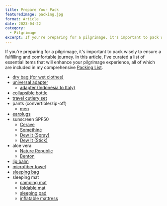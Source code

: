 ```yaml
---
title: Prepare Your Pack
featuredImage: packing.jpg
format: Article
date: 2023-04-22
category:
  - Pilgrimage
excerpt: If you're preparing for a pilgrimage, it's important to pack wisely to ensure a fulfilling and comfortable journey. In this article, I've curated a list of essential items that will enhance your pilgrimage experience, all of which are included in my comprehensive Packing List.
---
```

If you're preparing for a pilgrimage, it's important to pack wisely to ensure a fulfilling and comfortable journey. In this article, I've curated a list of essential items that will enhance your pilgrimage experience, all of which are included in my comprehensive [Packing List](https://drive.google.com/file/d/1fOrdZOxcSaumpO23C7yQRYQn1n6zlS3O/view?usp=sharing).

- [dry bag (for wet clothes)](https://shopee.co.id/SEA-TO-SUMMIT-ULTRA-SIL-DRY-SACK-8L-i.19260065.11887578848?sp_atk=5f7e06f9-cc5c-4323-9bf2-e776c9fbef41&xptdk=5f7e06f9-cc5c-4323-9bf2-e776c9fbef41)
- [universal adapter](https://shopee.co.id/Universal-Adapter-AUKEY-PA-TA01-With-USB-C-USB-A-Port-501426-i.614879723.20142434101?sp_atk=953e3845-e732-4334-b06e-e158a130282f&xptdk=953e3845-e732-4334-b06e-e158a130282f)
	- [adapter (Indonesia to Italy)](https://shopee.co.id/Colokan-3-pin-UK-US-EU-AU-to-Italy-Travel-AC-Adapter-Plug-Converter-travel-universal-i.7414001.1443767109?sp_atk=328e4172-2d14-4963-8b50-3d1f58c07667&xptdk=328e4172-2d14-4963-8b50-3d1f58c07667)
- [collapsible bottle](https://shopee.co.id/product/820921504/20832195752?d_id=a799d&utm_content=34n1zeSxtUzLNpkRB1uyuUK2bVjm)
- [travel cutlery set](https://shopee.co.id/portable-chopstik-sendok-garpu-set-i.9981002.13132105618?sp_atk=8b3fa55a-f8fa-4fba-a86a-8364aa0d1d89&xptdk=8b3fa55a-f8fa-4fba-a86a-8364aa0d1d89)
- pants (convertible/zip-off)
	- [men](https://www.columbiasportswear.id/collections/mens-convertible-pant/products/mens-blood-and-guts-iii-conv)
- [earplugs](https://shopee.co.id/Penutup-Telinga-Ear-Plug-Pelindung-Penyumbat-Kuping-Peredam-Suara-Safety-EarPlug-i.436088651.16866689277?sp_atk=03dbc0df-3067-4afe-b83b-7c046dee9672&xptdk=03dbc0df-3067-4afe-b83b-7c046dee9672)
- sunscreen SPF50
	- [Cerave](https://shopee.co.id/CeraVe-Hydrating-Mineral-Sunscreen-Face-Lotion-SPF-30-75-ML-i.27668873.20616149362?sp_atk=26eb616a-d5e2-48be-bc51-372759e0cd2b&xptdk=26eb616a-d5e2-48be-bc51-372759e0cd2b)
	- [Somethinc](https://shopee.co.id/-New-SOMETHINC-Holyshield!-UV-Watery-Sunscreen-Gel-SPF-50-PA-Sunscreen-Sensasi-Salju-i.101585010.20863032182?sp_atk=638f048f-d59a-4e54-9ba9-4c5c52ba32ac&xptdk=638f048f-d59a-4e54-9ba9-4c5c52ba32ac)
	- [Dew It (Spray)](https://shopee.co.id/Sunscreen-Spray-SPF-50-Vit-C-Dew-It-Sunscreen-Mist-Tabir-surya-transparan-sweatproof-waterproof-atasi-kulit-kusam-dan-belang-i.310918784.19848150293?sp_atk=21cbc6a9-d53b-4011-aa40-02e4a0dad1b6&xptdk=21cbc6a9-d53b-4011-aa40-02e4a0dad1b6)
	- [Dew It (Stick)](https://shopee.co.id/Sunscreen-SPF-50-PA-Dew-It-Face-Sun-Stick-Non-comedogenic-tabir-surya-hybrid-UVA-UVB-protection-24-gr-i.310918784.11615628058?sp_atk=49192c7e-d888-45b4-9084-5dcfc893705f&xptdk=49192c7e-d888-45b4-9084-5dcfc893705f)
- aloe vera
	- [Nature Republic](https://shopee.co.id/NATURE-REPUBLIC-Aloe-Vera-92-Soothing-Gel-full-szie-300ml-i.380432213.7278674714?sp_atk=a1c27708-409e-4773-bc17-960ac7834185&xptdk=a1c27708-409e-4773-bc17-960ac7834185)
	- [Benton](https://shopee.co.id/Benton-aloe-propolis-soothing-gel-100ml-30ml-i.948529.3713333982?sp_atk=37aa8f89-e868-4546-9590-cd2936efdba0&xptdk=37aa8f89-e868-4546-9590-cd2936efdba0)
- [lip balm](https://shopee.co.id/Dr.-Bronner%27s-Lip-Balm-Organik-varian-Unscented-4-g-i.299697001.5648482652?sp_atk=18c23b09-51ac-42a6-a599-5e9709bd98ee&xptdk=18c23b09-51ac-42a6-a599-5e9709bd98ee)
- [microfiber towel](https://shopee.co.id/ELFS-ACTIVE-Handuk-Microfiber-Quick-Dry-Travelling-Outdoor-Microfiber-Towel-Handuk-Olahraga-i.131191933.18451825609?sp_atk=cc7a25fd-a16d-4d36-8063-bdcba38de871&xptdk=cc7a25fd-a16d-4d36-8063-bdcba38de871)
- [sleeping bag](https://shopee.co.id/product/225716955/20123319136?d_id=a799d&utm_content=34n1zeSxtLKapXtbiac1hY657yEX)
- sleeping mat
	- [camping mat](https://shopee.co.id/product/79161787/1410240062?d_id=a799d&utm_content=34n1zeSxtLbfC5fATL7h9zMAu17u)
	- [foldable mat](https://shopee.co.id/product/119157255/15445078544?d_id=a799d&utm_content=34n1zeSxtMg7q7jGwnVU9FuE1t5V)
	- [sleeping pad](https://shopee.co.id/product/28051852/5518960586?d_id=a799d&utm_content=34n1zeSxtLvKKfDxGF2Av7izU935)
	- [inflatable mattress](https://shopee.co.id/product/66732651/2736771780?d_id=a799d&utm_content=34n1zeSxtMRNkgW43xUPpACLrWR5)
